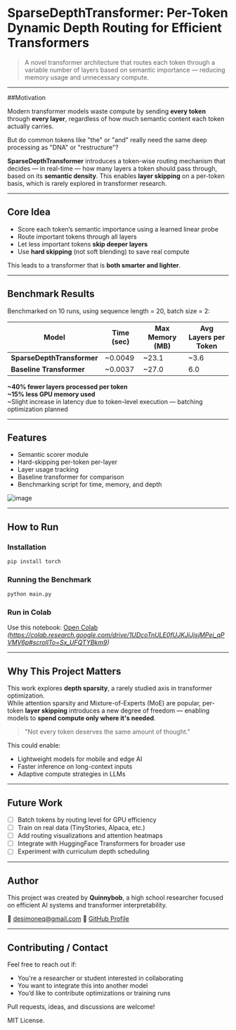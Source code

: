 # SparseDepthTransformer: Per-Token Dynamic Depth Routing for Efficient Transformers

> A novel transformer architecture that routes each token through a variable number of layers based on semantic importance — reducing memory usage and unnecessary compute.

---

##Motivation

Modern transformer models waste compute by sending **every token** through **every layer**, regardless of how much semantic content each token actually carries.

But do common tokens like "the" or "and" really need the same deep processing as "DNA" or "restructure"?

**SparseDepthTransformer** introduces a token-wise routing mechanism that decides — in real-time — how many layers a token should pass through, based on its **semantic density**. This enables **layer skipping** on a per-token basis, which is rarely explored in transformer research.

---

## Core Idea

- Score each token’s semantic importance using a learned linear probe
- Route important tokens through all layers
- Let less important tokens **skip deeper layers**
- Use **hard skipping** (not soft blending) to save real compute

This leads to a transformer that is **both smarter and lighter**.

---

##  Benchmark Results

Benchmarked on 10 runs, using sequence length = 20, batch size = 2:

| Model                    | Time (sec) | Max Memory (MB) | Avg Layers per Token |
|-------------------------|------------|------------------|-----------------------|
| **SparseDepthTransformer** | ~0.0049     | ~23.1            | ~3.6                  |
| **Baseline Transformer**   | ~0.0037     | ~27.0            | 6.0                  |

**~40% fewer layers processed per token**  
**~15% less GPU memory used**  
~Slight increase in latency due to token-level execution — batching optimization planned

---

##  Features

- Semantic scorer module
- Hard-skipping per-token per-layer
- Layer usage tracking
- Baseline transformer for comparison
- Benchmarking script for time, memory, and depth
  
![image](https://github.com/user-attachments/assets/15d2bc50-98d2-404a-8811-521398b5baec)


---

##  How to Run

###  Installation
```bash
pip install torch
```

###  Running the Benchmark
```bash
python main.py
```

###  Run in Colab
Use this notebook: [Open Colab](https://colab.research.google.com/) *(https://colab.research.google.com/drive/1UDcoTnULE0fUJKJiJjsjMPei_qPVMV6p#scrollTo=Sx_UFQTYBkm9)*

---

##  Why This Project Matters

This work explores **depth sparsity**, a rarely studied axis in transformer optimization.  
While attention sparsity and Mixture-of-Experts (MoE) are popular, per-token **layer skipping** introduces a new degree of freedom — enabling models to **spend compute only where it's needed**.

> "Not every token deserves the same amount of thought."

This could enable:
- Lightweight models for mobile and edge AI
- Faster inference on long-context inputs
- Adaptive compute strategies in LLMs

---

## Future Work

- [ ] Batch tokens by routing level for GPU efficiency
- [ ] Train on real data (TinyStories, Alpaca, etc.)
- [ ] Add routing visualizations and attention heatmaps
- [ ] Integrate with HuggingFace Transformers for broader use
- [ ] Experiment with curriculum depth scheduling

---

## Author

This project was created by **Quinnybob**, a high school researcher focused on efficient AI systems and transformer interpretability.

📧 desimoneq@gmail.com
🔗 [GitHub Profile](https://github.com/Quinnybob)

---

## Contributing / Contact

Feel free to reach out if:
- You're a researcher or student interested in collaborating
- You want to integrate this into another model
- You’d like to contribute optimizations or training runs

Pull requests, ideas, and discussions are welcome!

MIT License.
